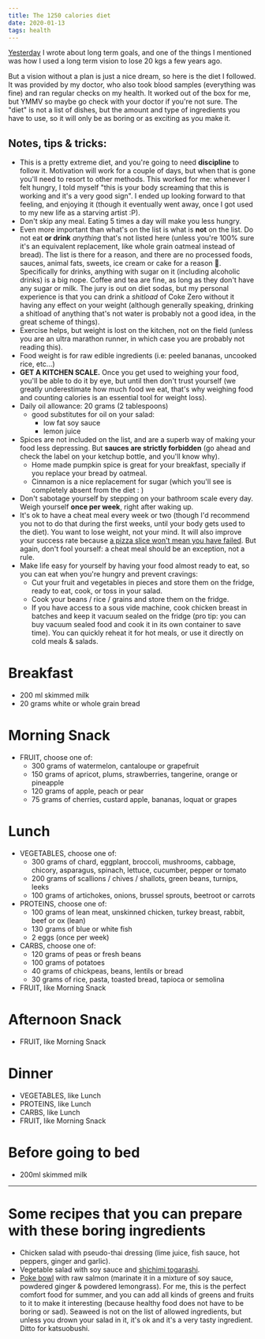 ```yaml
---
title: The 1250 calories diet
date: 2020-01-13
tags: health
---
```


[Yesterday](/i-forgot-to-write-yesterday/) I wrote about long term goals, and one of the things I mentioned was how I used a long term vision to lose 20 kgs a few years ago.

But a vision without a plan is just a nice dream, so here is the diet I followed. It was provided by my doctor, who also took blood samples (everything was fine) and ran regular checks on my health. It worked out of the box for me, but YMMV so maybe go check with your doctor if you're not sure. The "diet" is not a list of dishes, but the amount and type of ingredients you have to use, so it will only be as boring or as exciting as you make it.

## Notes, tips & tricks:

- This is a pretty extreme diet, and you're going to need **discipline** to follow it. Motivation will work for a couple of days, but when that is gone you'll need to resort to other methods. This worked for me: whenever I felt hungry, I told myself "this is your body screaming that this is working and it's a very good sign". I ended up looking forward to that feeling, and enjoying it (though it eventually went away, once I got used to my new life as a starving artist :P).
- Don't skip any meal. Eating 5 times a day will make you less hungry.
- Even more important than what's on the list is what is **not** on the list. Do not eat **or drink** *anything* that's not listed here (unless you're 100% sure it's an equivalent replacement, like whole grain oatmeal instead of bread). The list is there for a reason, and there are no processed foods, sauces, animal fats, sweets, ice cream or cake for a reason 😬. Specifically for drinks, anything with sugar on it (including alcoholic drinks) is a big nope. Coffee and tea are fine, as long as they don't have any sugar or milk. The jury is out on diet sodas, but my personal experience is that you can drink a *shitload* of Coke Zero without it having any effect on your weight (although generally speaking, drinking a shitload of anything that's not water is probably not a good idea, in the great scheme of things).
- Exercise helps, but weight is lost on the kitchen, not on the field (unless you are an ultra marathon runner, in which case you are probably not reading this).
- Food weight is for raw edible ingredients (i.e: peeled bananas, uncooked rice, etc…)
- **GET A KITCHEN SCALE.** Once you get used to weighing your food, you'll be able to do it by eye, but until then don't trust yourself (we greatly underestimate how much food we eat, that's why weighing food and counting calories is an essential tool for weight loss).
- Daily oil allowance: 20 grams (2 tablespoons)
    - good substitutes for oil on your salad:
        - low fat soy sauce
        - lemon juice
- Spices are not included on the list, and are a superb way of making your food less depressing. But **sauces are strictly forbidden** (go ahead and check the label on your ketchup bottle, and you'll know why).
    - Home made pumpkin spice is great for your breakfast, specially if you replace your bread by oatmeal.
    - Cinnamon is a nice replacement for sugar (which you'll see is completely absent from the diet : )
- Don't sabotage yourself by stepping on your bathroom scale every day. Weigh yourself **once per week**, right after waking up.
- It's ok to have a cheat meal every week or two (though I'd recommend you not to do that during the first weeks, until your body gets used to the diet). You want to lose weight, not your mind. It will also improve your success rate because [a pizza slice won't mean you have failed](/i-forgot-to-write-yesterday/). But again, don't fool yourself: a cheat meal should be an exception, not a rule.
- Make life easy for yourself by having your food almost ready to eat, so you can eat when you're hungry and prevent cravings:
    - Cut your fruit and vegetables in pieces and store them on the fridge, ready to eat, cook, or toss in your salad.
    - Cook your beans / rice / grains and store them on the fridge.
    - If you have access to a sous vide machine, cook chicken breast in batches and keep it vacuum sealed on the fridge (pro tip: you can buy vacuum sealed food and cook it in its own container to save time). You can quickly reheat it for hot meals, or use it directly on cold meals & salads.

# Breakfast

- 200 ml skimmed milk
- 20 grams white or whole grain bread

# Morning Snack

- FRUIT, choose one of:
    - 300 grams of watermelon, cantaloupe or grapefruit
    - 150 grams of apricot, plums, strawberries, tangerine, orange or pineapple
    - 120 grams of apple, peach or pear
    - 75 grams of cherries, custard apple, bananas, loquat or grapes

# Lunch

- VEGETABLES, choose one of:
    - 300 grams of chard, eggplant, broccoli, mushrooms, cabbage, chicory, asparagus, spinach, lettuce, cucumber, pepper or tomato
    - 200 grams of scallions / chives / shallots, green beans, turnips, leeks
    - 100 grams of artichokes, onions, brussel sprouts, beetroot or carrots
- PROTEINS, choose one of:
    - 100 grams of lean meat, unskinned chicken, turkey breast, rabbit, beef or ox (lean)
    - 130 grams of blue or white fish
    - 2 eggs (once per week)
- CARBS, choose one of:
    - 120 grams of peas or fresh beans
    - 100 grams of potatoes
    - 40 grams of chickpeas, beans, lentils or bread
    - 30 grams of rice, pasta, toasted bread, tapioca or semolina
- FRUIT, like Morning Snack

# Afternoon Snack

- FRUIT, like Morning Snack

# Dinner

- VEGETABLES, like Lunch
- PROTEINS, like Lunch
- CARBS, like Lunch
- FRUIT, like Morning Snack

# Before going to bed

- 200ml skimmed milk

---

# Some recipes that you can prepare with these boring ingredients

- Chicken salad with pseudo-thai dressing (lime juice, fish sauce, hot peppers, ginger and garlic).
- Vegetable salad with soy sauce and [shichimi togarashi](https://en.wikipedia.org/wiki/Shichimi).
- [Poke bowl](https://en.wikipedia.org/wiki/Poke_(Hawaiian_dish)) with raw salmon (marinate it in a mixture of soy sauce, powdered ginger & powdered lemongrass). For me, this is the perfect comfort food for summer, and you can add all kinds of greens and fruits to it to make it interesting (because healthy food does not have to be boring or sad). Seaweed is not on the list of allowed ingredients, but unless you drown your salad in it, it's ok and it's a very tasty ingredient. Ditto for katsuobushi.
